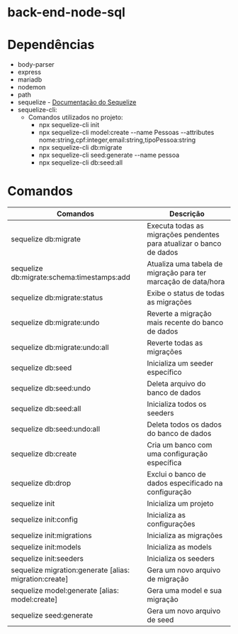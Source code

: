 # back-end-node-sql


# Dependências

 - body-parser
 - express
 - mariadb
 - nodemon
 - path
 - sequelize - [Documentação do Sequelize](https://sequelize.org/docs/v6/other-topics/migrations/)
 - sequelize-cli: 
    - Comandos utilizados no projeto: 
        - npx sequelize-cli init
        - npx sequelize-cli model:create --name Pessoas --attributes nome:string,cpf:integer,email:string,tipoPessoa:string
        - npx sequelize-cli db:migrate
        - npx sequelize-cli seed:generate --name pessoa
        - npx sequelize-cli db:seed:all

# Comandos
| Comandos                                    | Descrição                                                            | 
|---------------------------------------------|----------------------------------------------------------------------|
| sequelize db:migrate	                      | Executa todas as migrações pendentes para atualizar o banco de dados |
| sequelize db:migrate:schema:timestamps:add	 | Atualiza uma tabela de migração para ter marcação de data/hora       |
| sequelize db:migrate:status	                | Exibe o status de todas as migrações                                 |
| sequelize db:migrate:undo	                   | Reverte a migração mais recente do banco de dados                    |
| sequelize db:migrate:undo:all	                | Reverte todas as migrações                                           |
| sequelize db:seed	                            | Inicializa um seeder específico                                      |
| sequelize db:seed:undo	                      | Deleta arquivo do banco de dados                                     |
| sequelize db:seed:all	                      | Inicializa todos os seeders                                             |
| sequelize db:seed:undo:all	                   | Deleta todos os dados do banco de dados                              |
| sequelize db:create	                         | Cria um banco com uma configuração específica                        |
| sequelize db:drop	                            | Exclui o banco de dados especificado na configuração                 |
| sequelize init	                               | Inicializa um projeto                                                |
| sequelize init:config	                      | Inicializa as configurações                                             |
| sequelize init:migrations	                   | Inicializa as migrações                                              |
| sequelize init:models	                      | Inicializa as models                                                    |
| sequelize init:seeders	                      | Inicializa os seeders                                                |
| sequelize migration:generate [alias: migration:create] |	Gera um novo arquivo de migração                            |
| sequelize model:generate [alias: model:create]	       | Gera uma model e sua migração                               |
| sequelize seed:generate	                               | Gera um novo arquivo de seed                                |
